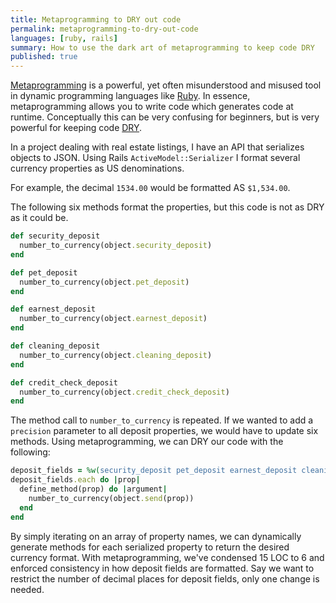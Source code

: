 ```yaml
---
title: Metaprogramming to DRY out code
permalink: metaprogramming-to-dry-out-code
languages: [ruby, rails]
summary: How to use the dark art of metaprogramming to keep code DRY
published: true
---
```


[Metaprogramming](http://rubymonk.com/learning/books/2-metaprogramming-ruby/chapters/32-introduction-to-metaprogramming/lessons/75-being-meta) is a powerful, yet often misunderstood and misused tool in dynamic programming languages like [Ruby](https://www.ruby-lang.org/en/). In essence, metaprogramming allows you to write code which generates code at runtime. Conceptually this can be very confusing for beginners, but is very powerful for keeping code [DRY](http://en.wikipedia.org/wiki/Don't_repeat_yourself). 

In a project dealing with real estate listings, I have an API that serializes objects to JSON. Using Rails `ActiveModel::Serializer` I format several currency properties as US denominations. 

For example, the decimal `1534.00` would be formatted AS `$1,534.00`.

The following six methods format the properties, but this code is not as DRY as it could be. 

```ruby
def security_deposit
  number_to_currency(object.security_deposit)
end

def pet_deposit
  number_to_currency(object.pet_deposit)
end

def earnest_deposit
  number_to_currency(object.earnest_deposit)
end

def cleaning_deposit
  number_to_currency(object.cleaning_deposit)
end

def credit_check_deposit
  number_to_currency(object.credit_check_deposit)
end
```

The method call to `number_to_currency` is repeated. If we wanted to add a `precision` parameter to all deposit properties, we would have to update six methods. Using metaprogramming, we can DRY our code with the following:

```ruby
deposit_fields = %w(security_deposit pet_deposit earnest_deposit cleaning_deposit credit_check_deposit)
deposit_fields.each do |prop|
  define_method(prop) do |argument|
    number_to_currency(object.send(prop))
  end
end
```

By simply iterating on an array of property names, we can dynamically generate methods for each serialized property to return the desired currency format. With metaprogramming, we've condensed 15 LOC to 6 and enforced consistency in how deposit fields are formatted. Say we want to restrict the number of decimal places for deposit fields, only one change is needed. 